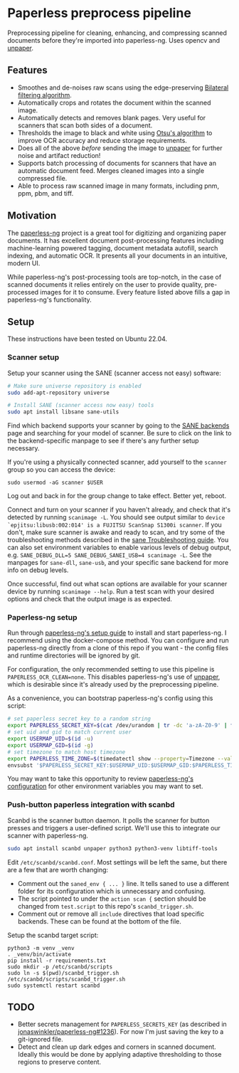 # Paperless preprocess pipeline

Preprocessing pipeline for cleaning, enhancing, and compressing scanned
documents before they're imported into paperless-ng. Uses opencv and [unpaper].

## Features

- Smoothes and de-noises raw scans using the edge-preserving [Bilateral
  filtering algorithm].
- Automatically crops and rotates the document within the scanned image.
- Automatically detects and removes blank pages. Very useful for scanners that
  scan both sides of a document.
- Thresholds the image to black and white using [Otsu's algorithm] to improve
  OCR accuracy and reduce storage requirements.
- Does all of the above _before_ sending the image to [unpaper] for further
  noise and artifact reduction!
- Supports batch processing of documents for scanners that have an automatic
  document feed. Merges cleaned images into a single compressed file.
- Able to process raw scanned image in many formats, including pnm, ppm, pbm,
  and tiff.

## Motivation

The [paperless-ng] project is a great tool for digitizing and organizing paper
documents. It has excellent document post-processing features including
machine-learning powered tagging, document metadata autofill, search indexing,
and automatic OCR. It presents all your documents in an intuitive, modern UI.

While paperless-ng's post-processing tools are top-notch, in the case of
scanned documents it relies entirely on the user to provide quality,
pre-processed images for it to consume. Every feature listed above fills a gap
in paperless-ng's functionality.

## Setup

These instructions have been tested on Ubuntu 22.04.

### Scanner setup

Setup your scanner using the SANE (scanner access not easy) software:

```bash
# Make sure universe repository is enabled
sudo add-apt-repository universe

# Install SANE (scanner access now easy) tools
sudo apt install libsane sane-utils
```

Find which backend supports your scanner by going to the [SANE backends] page
and searching for your model of scanner. Be sure to click on the link to the
backend-specific manpage to see if there's any further setup necessary.

If you're using a physically connected scanner, add yourself to the `scanner`
group so you can access the device:

`sudo usermod -aG scanner $USER`

Log out and back in for the group change to take effect. Better yet, reboot.

Connect and turn on your scanner if you haven't already, and check that it's
detected by running `scanimage -L`. You should see output similar to
``device `epjitsu:libusb:002:014' is a FUJITSU ScanSnap S1300i scanner``.
If you don't, make sure scanner is awake and ready to scan,
and try some of the troubleshooting methods described in the [sane
Troubleshooting guide]. You can also set environment variables to enable
various levels of debug output, e.g. `SANE_DEBUG_DLL=5 SANE_DEBUG_SANEI_USB=4
scanimage -L`. See the manpages for `sane-dll`, `sane-usb`, and your specific
sane backend for more info on debug levels.

Once successful, find out what scan options are available for your scanner
device by running `scanimage --help`. Run a test scan with your desired options
and check that the output image is as expected.


### Paperless-ng setup

Run through [paperless-ng's setup guide] to install and start paperless-ng. I
recommend using the docker-compose method. You can configure and run
paperless-ng directly from a clone of this repo if you want - the config files
and runtime directories will be ignored by git.

For configuration, the only recommended setting to use this pipeline is
`PAPERLESS_OCR_CLEAN=none`. This disables paperless-ng's use of [unpaper],
which is desirable since it's already used by the preprocessing pipeline.

As a convenience, you can bootstrap paperless-ng's config using this script:

```bash
# set paperless secret key to a random string
export PAPERLESS_SECRET_KEY=$(cat /dev/urandom | tr -dc 'a-zA-Z0-9' | fold -w 64 | head -n 1)
# set uid and gid to match current user
export USERMAP_UID=$(id -u)
export USERMAP_GID=$(id -g)
# set timezone to match host timezone
export PAPERLESS_TIME_ZONE=$(timedatectl show --property=Timezone --value)
envsubst '$PAPERLESS_SECRET_KEY:$USERMAP_UID:$USERMAP_GID:$PAPERLESS_TIME_ZONE' < ./docker-compose.env.template > docker-compose.env
```

You may want to take this opportunity to review [paperless-ng's configuration]
for other environment variables you may want to set.

### Push-button paperless integration with scanbd

Scanbd is the scanner button daemon. It polls the scanner for button presses
and triggers a user-defined script. We'll use this to integrate our scanner
with paperless-ng.

```bash
sudo apt install scanbd unpaper python3 python3-venv libtiff-tools
```

Edit `/etc/scanbd/scanbd.conf`. Most settings will be left the same, but
there are a few that are worth changing:

- Comment out the `saned_env { ... }` line. It tells saned to use a different
  folder for its configuration which is unnecessary and confusing.
- The script pointed to under the `action scan {` section should be changed
  from `test.script` to this repo's `scanbd_trigger.sh`.
- Comment out or remove all `include` directives that load specific backends.
  These can be found at the bottom of the file.

Setup the scanbd target script:

```
python3 -m venv _venv
. _venv/bin/activate
pip install -r requirements.txt
sudo mkdir -p /etc/scanbd/scripts
sudo ln -s $(pwd)/scanbd_trigger.sh /etc/scanbd/scripts/scanbd_trigger.sh
sudo systemctl restart scanbd
```

## TODO

- Better secrets management for `PAPERLESS_SECRETS_KEY` (as described in
  [jonaswinkler/paperless-ng#1236]). For now I'm just saving the key to a
  git-ignored file.
- Detect and clean up dark edges and corners in scanned document. Ideally this
  would be done by applying adaptive thresholding to those regions to preserve
  content.

[Bilateral filtering algorithm]: https://homepages.inf.ed.ac.uk/rbf/CVonline/LOCAL_COPIES/MANDUCHI1/Bilateral_Filtering.html
[jonaswinkler/paperless-ng#1236]: https://github.com/jonaswinkler/paperless-ng/issues/1236
[Otsu's algorithm]: https://docs.opencv.org/4.5.5/d7/d4d/tutorial_py_thresholding.html
[paperless-ng]: https://paperless-ng.readthedocs.io/en/latest/index.html
[paperless-ng's configuration]: https://paperless-ng.readthedocs.io/en/latest/configuration.html
[paperless-ng's setup guide]: https://paperless-ng.readthedocs.io/en/latest/setup.html
[SANE backends]: http://www.sane-project.org/sane-backends.html
[sane Troubleshooting guide]: https://help.ubuntu.com/community/sane_Troubleshooting
[unpaper]: https://github.com/unpaper/unpaper
